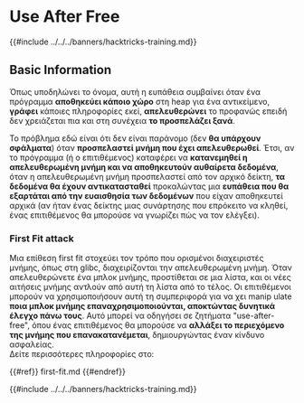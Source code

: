 # Use After Free

{{#include ../../../banners/hacktricks-training.md}}

## Basic Information

Όπως υποδηλώνει το όνομα, αυτή η ευπάθεια συμβαίνει όταν ένα πρόγραμμα **αποθηκεύει κάποιο χώρο** στη heap για ένα αντικείμενο, **γράφει** κάποιες πληροφορίες εκεί, **απελευθερώνει** το προφανώς επειδή δεν χρειάζεται πια και στη συνέχεια **το προσπελάζει ξανά**.

Το πρόβλημα εδώ είναι ότι δεν είναι παράνομο (δεν **θα υπάρχουν σφάλματα**) όταν **προσπελαστεί μνήμη που έχει απελευθερωθεί**. Έτσι, αν το πρόγραμμα (ή ο επιτιθέμενος) καταφέρει να **κατανεμηθεί η απελευθερωμένη μνήμη και να αποθηκευτούν αυθαίρετα δεδομένα**, όταν η απελευθερωμένη μνήμη προσπελαστεί από τον αρχικό δείκτη, **τα δεδομένα θα έχουν αντικατασταθεί** προκαλώντας μια **ευπάθεια που θα εξαρτάται από την ευαισθησία των δεδομένων** που είχαν αποθηκευτεί αρχικά (αν ήταν ένας δείκτης μιας συνάρτησης που επρόκειτο να κληθεί, ένας επιτιθέμενος θα μπορούσε να γνωρίζει πώς να τον ελέγξει).

### First Fit attack

Μια επίθεση first fit στοχεύει τον τρόπο που ορισμένοι διαχειριστές μνήμης, όπως στη glibc, διαχειρίζονται την απελευθερωμένη μνήμη. Όταν απελευθερώνετε ένα μπλοκ μνήμης, προστίθεται σε μια λίστα, και οι νέες αιτήσεις μνήμης αντλούν από αυτή τη λίστα από το τέλος. Οι επιτιθέμενοι μπορούν να χρησιμοποιήσουν αυτή τη συμπεριφορά για να χει manip ulate **ποια μπλοκ μνήμης επαναχρησιμοποιούνται, αποκτώντας δυνητικά έλεγχο πάνω τους**. Αυτό μπορεί να οδηγήσει σε ζητήματα "use-after-free", όπου ένας επιτιθέμενος θα μπορούσε να **αλλάξει το περιεχόμενο της μνήμης που επανακατανέμεται**, δημιουργώντας έναν κίνδυνο ασφαλείας.\
Δείτε περισσότερες πληροφορίες στο:

{{#ref}}
first-fit.md
{{#endref}}

{{#include ../../../banners/hacktricks-training.md}}
